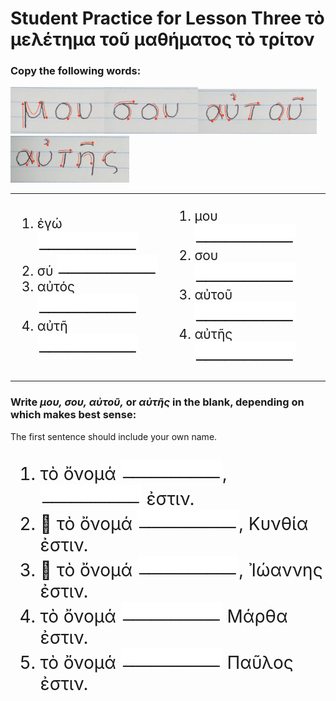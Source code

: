 <h1>Student Practice for Lesson Three
τὸ μελέτημα τοῦ μαθήματος τὸ τρίτον</h1>

<h3>Copy the following words:</h3>
<img src="images/mou.png" style="width:150px"><img src="images/sou.png" style="width:150px"><img src="images/autou.png" style="width:190px"><img src="images/auths.png" style="width:190px">
<table>
  <tr>
    <td>
    <ol style="font-size:150%">
      <li>ἐγώ <img src="images/blankline.jpeg"></li>
      <li>σύ <img src="images/blankline.jpeg"></li>
      <li>αὐτός <img src="images/blankline.jpeg"></li>
      <li>αὐτῆ <img src="images/blankline.jpeg"></li>
    </ol>
    </td>
    <td>
    <ol style="font-size:150%">
      <li>μου <img src="images/blankline.jpeg"></li>
      <li>σου <img src="images/blankline.jpeg"></li>
      <li>αὐτοῦ <img src="images/blankline.jpeg"></li>
      <li>αὐτῆς <img src="images/blankline.jpeg"></li>
    </ol>
    </td>
  </tr>
</table>
<h3>Write <em>μου, σου, αὐτοῦ,</em> or <em>αὐτῆς</em> in the blank, depending on which makes best sense:</h3>


The first sentence should include your own name.

<ol style="font-size:200%">
  <li>τὸ ὄνομά <img src="images/blankline.jpeg">, <img src="images/blankline.jpeg"> ἐστιν.</li>
  <li>👩 τὸ ὄνομά <img src="images/blankline.jpeg">, Κυνθία ἐστιν.</li>
  <li>👨 τὸ ὄνομά <img src="images/blankline.jpeg">, Ἰώαννης ἐστιν.</li>
  <li>τὸ ὄνομά <img src="images/blankline.jpeg"> Μάρθα ἐστιν.</li>
  <li>τὸ ὄνομά <img src="images/blankline.jpeg"> Παῦλος ἐστιν.</li>
</ol>